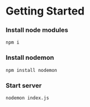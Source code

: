 # Getting Started

### Install node modules
`npm i`

### Install nodemon
`npm install nodemon`

### Start server
`nodemon index.js`